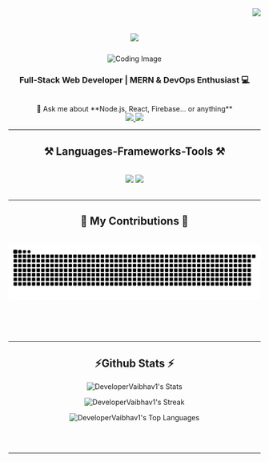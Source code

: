<img align="right" src="https://visitor-badge.laobi.icu/badge?page_id=salesp07.salesp07" />

<h1 align="center">
    <img src="https://readme-typing-svg.herokuapp.com/?font=Righteous&size=35&center=true&vCenter=true&width=500&height=70&duration=4000&lines=Hi+👋🏻;+I'm+Vaibhav+Sarkar" />
</h1>

<div align="center">
    <img src="https://iili.io/3vdmRx1.gif" alt="Coding Image" width="400" />
</div>

<h3 align="center">Full-Stack Web Developer | MERN & DevOps Enthusiast 💻</h3>

<br/>

<div align="center">
💬 Ask me about **Node.js, React, Firebase... or anything**
 </div>
 
<div align="center"> 
  <a href="mailto:sarkarvaibhav20@gmail.com">
    <img src="https://img.shields.io/badge/Gmail-333333?style=for-the-badge&logo=gmail&logoColor=red" />
  </a>
 <a href="https://linkedin.com/in/vaibhav-sarkar-87181027b" target="_blank">
    <img src="https://img.shields.io/badge/LinkedIn-0077B5?style=for-the-badge&logo=linkedin&logoColor=white" target="_blank" />
  </a>
</div>

 <hr/>
 
<h2 align="center">⚒️ Languages-Frameworks-Tools ⚒️</h2>
<br/>
<div align="center">
    <img src="https://skillicons.dev/icons?i=react,bootstrap,mui,html,css,vscode,github,figma,tailwind,git,r" />
    <img src="https://skillicons.dev/icons?i=nodejs,python,javascript,typescript,express,firebase,mongodb,c,java,nextjs,mysql,flask" /><br>
</div>

<br/>
<hr/>

<div align="center">
  <h2>🐍 My Contributions 🐍</h2>
  <br>
  <img alt="snake eating my contributions" src="https://raw.githubusercontent.com/DeveloperVaibhav1/DeveloperVaibhav1/refs/heads/output/github-snake.svg" />
  
  <br/><br/><br/>
</div>

<hr/>

<h2 align="center">⚡Github Stats ⚡</h2>

<div align="center">

  <img 
    src="https://github-readme-stats.vercel.app/api?username=DeveloperVaibhav1&theme=tokyonight&show_icons=true&hide_border=true&count_private=true" 
    alt="DeveloperVaibhav1's Stats" 
    width="500" height="250" />
  <br>
  
  <img 
    src="https://github-readme-streak-stats.herokuapp.com/?user=DeveloperVaibhav1&theme=tokyonight&hide_border=true" 
    alt="DeveloperVaibhav1's Streak" 
    width="500" height="250" />
  <br>
  
  <img 
    src="https://github-readme-stats.vercel.app/api/top-langs/?username=DeveloperVaibhav1&theme=tokyonight&show_icons=true&hide_border=true&layout=compact" 
    alt="DeveloperVaibhav1's Top Languages" 
    width="500" height="250" />

</div>



<br><br>
</div>

<hr/>
